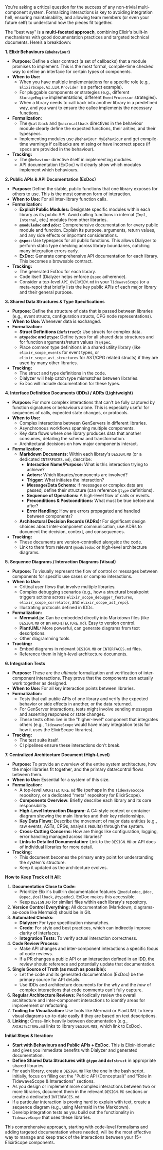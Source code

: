 You're asking a critical question for the success of any non-trivial multi-component system. Formalizing interactions is key to avoiding integration hell, ensuring maintainability, and allowing team members (or even your future self) to understand how the pieces fit together.

The "best way" is a **multi-faceted approach**, combining Elixir's built-in mechanisms with good documentation practices and targeted technical documents. Here’s a breakdown:

**1. Elixir Behaviours (`@behaviour`)**

*   **Purpose:** Define a clear contract (a set of callbacks) that a module promises to implement. This is the most formal, compile-time checked way to define an interface for certain types of components.
*   **When to Use:**
    *   When you have multiple implementations for a specific role (e.g., `ElixirScope.AI.LLM.Provider` is a perfect example).
    *   For pluggable components or strategies (e.g., different `StorageEngine` implementations, different `EventProcessor` strategies).
    *   When a library needs to call back into another library in a predefined way, and you want to ensure the callee implements the necessary functions.
*   **Formalization:**
    *   The `@callback` and `@macrocallback` directives in the behaviour module clearly define the expected functions, their arities, and their typespecs.
    *   Implementing modules use `@behaviour MyBehaviour` and get compile-time warnings if callbacks are missing or have incorrect specs (if specs are provided in the behaviour).
*   **Tracking:**
    *   The `@behaviour` directive itself in implementing modules.
    *   API documentation (ExDoc) will clearly show which modules implement which behaviours.

**2. Public APIs & API Documentation (ExDoc)**

*   **Purpose:** Define the stable, public functions that one library exposes for others to use. This is the most common form of interaction.
*   **When to Use:** For all inter-library function calls.
*   **Formalization:**
    *   **Explicit Public Modules:** Designate specific modules within each library as its public API. Avoid calling functions in internal (`Impl`, `Internal`, etc.) modules from other libraries.
    *   **`@moduledoc` and `@doc`:** Comprehensive documentation for every public module and function. Explain its purpose, arguments, return values, and any side effects or important considerations.
    *   **`@spec`:** Use typespecs for all public functions. This allows Dialyzer to perform static type checking across library boundaries, catching many integration errors early.
    *   **ExDoc:** Generate comprehensive API documentation for each library. This becomes a browsable contract.
*   **Tracking:**
    *   The generated ExDoc for each library.
    *   Code itself (Dialyzer helps enforce `@spec` adherence).
    *   Consider a top-level `API_OVERVIEW.md` in your `TidewaveScope` (or a meta-repo) that briefly lists the key public APIs of each major library and their general purpose.

**3. Shared Data Structures & Type Specifications**

*   **Purpose:** Define the structure of data that is passed between libraries (e.g., event structs, configuration structs, CPG node representations).
*   **When to Use:** Whenever data is exchanged.
*   **Formalization:**
    *   **Struct Definitions (`defstruct`):** Use structs for complex data.
    *   **`@typedoc` and `@type`:** Define types for all shared data structures and for function arguments/return values in `@spec`.
    *   Place common type definitions in a shared utility library (like `elixir_scope_events` for event types, or `elixir_scope_ast_structures` for AST/CPG related structs) if they are used by many other libraries.
*   **Tracking:**
    *   The struct and type definitions in the code.
    *   Dialyzer will help catch type mismatches between libraries.
    *   ExDoc will include documentation for these types.

**4. Interface Definition Documents (IDDs) / ADRs (Lightweight)**

*   **Purpose:** For more complex interactions that can't be fully captured by function signatures or behaviours alone. This is especially useful for sequences of calls, expected state changes, or protocols.
*   **When to Use:**
    *   Complex interactions between GenServers in different libraries.
    *   Asynchronous workflows spanning multiple components.
    *   Key data flows where one library produces data that another consumes, detailing the schema and transformation.
    *   Architectural decisions on how major components interact.
*   **Formalization:**
    *   **Markdown Documents:** Within each library's `DESIGN.MD` (or a dedicated `INTERFACES.md`), describe:
        *   **Interaction Name/Purpose:** What is this interaction trying to achieve?
        *   **Actors:** Which libraries/components are involved?
        *   **Trigger:** What initiates the interaction?
        *   **Message/Data Schema:** If messages or complex data are passed, define their structure (can reference `@type` definitions).
        *   **Sequence of Operations:** A high-level flow of calls or events.
        *   **Preconditions & Postconditions:** What must be true before and after?
        *   **Error Handling:** How are errors propagated and handled between components?
    *   **Architectural Decision Records (ADRs):** For significant design choices about inter-component communication, use ADRs to document the decision, context, and consequences.
*   **Tracking:**
    *   These documents are version-controlled alongside the code.
    *   Link to them from relevant `@moduledoc` or high-level architecture diagrams.

**5. Sequence Diagrams / Interaction Diagrams (Visual)**

*   **Purpose:** To visually represent the flow of control or messages between components for specific use cases or complex interactions.
*   **When to Use:**
    *   Critical user flows that involve multiple libraries.
    *   Complex debugging scenarios (e.g., how a structural breakpoint triggers actions across `elixir_scope_debugger_features`, `elixir_scope_correlator`, and `elixir_scope_ast_repo`).
    *   Illustrating protocols defined in IDDs.
*   **Formalization:**
    *   **Mermaid.js:** Can be embedded directly into Markdown files (like `DESIGN.MD` or an `ARCHITECTURE.md`). Easy to version control.
    *   **PlantUML:** More powerful, can generate diagrams from text descriptions.
    *   Other diagramming tools.
*   **Tracking:**
    *   Embed diagrams in relevant `DESIGN.MD` or `INTERFACES.md` files.
    *   Reference them in high-level architecture documents.

**6. Integration Tests**

*   **Purpose:** These are the *ultimate* formalization and verification of inter-component interactions. They prove that the components can actually work together as designed.
*   **When to Use:** For all key interaction points between libraries.
*   **Formalization:**
    *   Tests that call public APIs of one library and verify the expected behavior or side effects in another, or the data returned.
    *   For GenServer interactions, tests might involve sending messages and asserting responses or state changes.
    *   These tests often live in the "higher-level" component that integrates others (e.g., `TidewaveScope` would have many integration tests for how it uses the ElixirScope libraries).
*   **Tracking:**
    *   The test suite itself.
    *   CI pipelines ensure these interactions don't break.

**7. Centralized Architecture Document (High-Level)**

*   **Purpose:** To provide an overview of the entire system architecture, how the major libraries fit together, and the primary data/control flows between them.
*   **When to Use:** Essential for a system of this size.
*   **Formalization:**
    *   A top-level `ARCHITECTURE.md` file (perhaps in the `TidewaveScope` repository, or a dedicated "meta" repository for ElixirScope).
    *   **Components Overview:** Briefly describe each library and its core responsibility.
    *   **High-Level Interaction Diagram:** A C4-style context or container diagram showing the main libraries and their key relationships.
    *   **Key Data Flows:** Describe the movement of major data entities (e.g., raw events, ASTs, CPGs, analysis results) through the system.
    *   **Cross-Cutting Concerns:** How are things like configuration, logging, error handling managed across libraries?
    *   **Links to Detailed Documentation:** Link to the `DESIGN.MD` or API docs of individual libraries for more detail.
*   **Tracking:**
    *   This document becomes the primary entry point for understanding the system's structure.
    *   Keep it updated as the architecture evolves.

**How to Keep Track of It All:**

1.  **Documentation Close to Code:**
    *   Prioritize Elixir's built-in documentation features (`@moduledoc`, `@doc`, `@spec`, `@callback`, `@typedoc`). ExDoc makes this accessible.
    *   Keep `DESIGN.MD` (or similar) files within each library's repository.
2.  **Version Control Everything:** All documentation (Markdown, diagrams-as-code like Mermaid) should be in Git.
3.  **Automated Checks:**
    *   **Dialyzer:** For type specification mismatches.
    *   **Credo:** For style and best practices, which can indirectly improve clarity of interfaces.
    *   **Integration Tests:** To verify actual interaction correctness.
4.  **Code Review Process:**
    *   Make API changes and inter-component interactions a specific focus of code reviews.
    *   If a PR changes a public API or an interaction defined in an IDD, the review should reference and potentially update that documentation.
5.  **Single Source of Truth (as much as possible):**
    *   Let the code and its generated documentation (ExDoc) be the primary source for API details.
    *   Use IDDs and architecture documents for the *why* and the *how* of complex interactions that code comments can't fully capture.
6.  **Regular Architecture Reviews:** Periodically review the overall architecture and inter-component interactions to identify areas for improvement or refactoring.
7.  **Tooling for Visualization:** Use tools like Mermaid or PlantUML to keep visual diagrams up-to-date easily if they are based on text descriptions.
8.  **Linking:** Cross-link heavily between documentation (e.g., `ARCHITECTURE.md` links to library `DESIGN.MD`s, which link to ExDoc).

**Initial Steps & Iteration:**

*   **Start with Behaviours and Public APIs + ExDoc.** This is Elixir-idiomatic and gives you immediate benefits with Dialyzer and generated documentation.
*   **Define Shared Data Structures with `@type` and `defstruct`** in appropriate shared libraries.
*   For each library, create a `DESIGN.MD` like the one in the bash script. Initially, focus on filling out the "Public API (Conceptual)" and "Role in TidewaveScope & Interactions" sections.
*   As you design or implement more complex interactions between two or more libraries, document them in the relevant `DESIGN.MD` sections or create a dedicated `INTERFACES.md`.
*   If a particular interaction is proving hard to explain with text, create a sequence diagram (e.g., using Mermaid in the Markdown).
*   Develop integration tests as you build out the functionality in `TidewaveScope` that uses these libraries.

This comprehensive approach, starting with code-level formalisms and adding targeted documentation where needed, will be the most effective way to manage and keep track of the interactions between your 15+ ElixirScope components.
